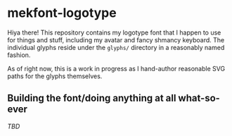 # mekfont-logotype

Hiya there! This repository contains my logotype font that I happen to use for
things and stuff, including my avatar and fancy shmancy keyboard. The
individual glyphs reside under the `glyphs/` directory in a reasonably named
fashion.

As of right now, this is a work in progress as I hand-author reasonable SVG
paths for the glyphs themselves.

## Building the font/doing anything at all what-so-ever

*TBD*
